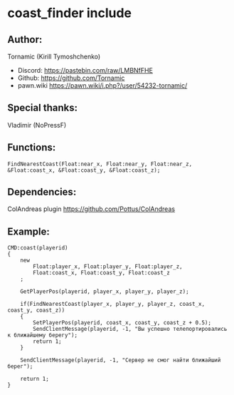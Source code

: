# coast_finder include

## Author: 
Tornamic (Kirill Tymoshchenko)
   * Discord: https://pastebin.com/raw/LMBNfFHE
   * Github: https://github.com/Tornamic
   * pawn.wiki https://pawn.wiki/i.php?/user/54232-tornamic/

## Special thanks:
Vladimir (NoPressF)

## Functions:
    FindNearestCoast(Float:near_x, Float:near_y, Float:near_z, &Float:coast_x, &Float:coast_y, &Float:coast_z);
    
## Dependencies:
  ColAndreas plugin https://github.com/Pottus/ColAndreas
## Example:
```pawn
CMD:coast(playerid)
{	
	new 
		Float:player_x, Float:player_y, Float:player_z,
		Float:coast_x, Float:coast_y, Float:coast_z
	;
	
	GetPlayerPos(playerid, player_x, player_y, player_z);

	if(FindNearestCoast(player_x, player_y, player_z, coast_x, coast_y, coast_z))
	{
		SetPlayerPos(playerid, coast_x, coast_y, coast_z + 0.5);
		SendClientMessage(playerid, -1, "Вы успешно телепортировались к ближайшему берегу");
		return 1;
	}

	SendClientMessage(playerid, -1, "Сервер не смог найти ближайший берег");
	
	return 1;
}
```
